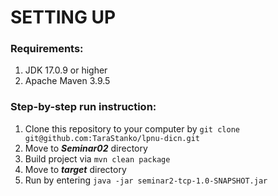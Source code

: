 # SETTING UP

### Requirements:
1. JDK 17.0.9 or higher
2. Apache Maven 3.9.5

### Step-by-step run instruction:
1. Clone this repository to your computer by ```git clone git@github.com:TaraStanko/lpnu-dicn.git```
2. Move to ***Seminar02*** directory
3. Build project via ```mvn clean package```
4. Move to ***target*** directory
5. Run by entering ```java -jar seminar2-tcp-1.0-SNAPSHOT.jar```
